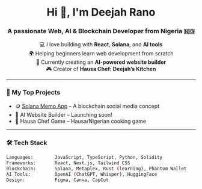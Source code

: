 <h1 align="center">Hi 👋, I'm Deejah Rano</h1>
<h3 align="center">A passionate Web, AI & Blockchain Developer from Nigeria 🇳🇬</h3>

<p align="center">
  💻 I love building with <strong>React</strong>, <strong>Solana</strong>, and <strong>AI tools</strong><br>
  🌍 Helping beginners learn web development from scratch<br>
  🧠 Currently creating an <strong>AI-powered website builder</strong><br>
  🎮 Creator of <strong>Hausa Chef: Deejah’s Kitchen</strong><br>
</p>

---

### 🚀 My Top Projects

- 🪙 [Solana Memo App](#) – A blockchain social media concept  
- 🧠 AI Website Builder – Launching soon!  
- 🥘 Hausa Chef Game – Hausa/Nigerian cooking game  

---

### 🛠️ Tech Stack

```bash
Languages:        JavaScript, TypeScript, Python, Solidity  
Frameworks:       React, Next.js, Tailwind CSS  
Blockchain:       Solana, Metaplex, Rust (learning), Phantom Wallet  
AI Tools:         OpenAI (ChatGPT, Whisper), HuggingFace  
Design:           Figma, Canva, CapCut  
